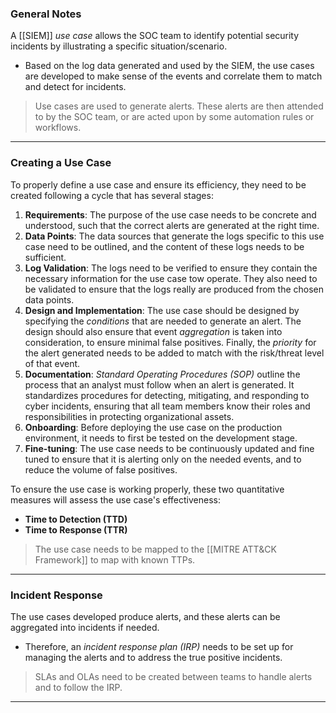 ### General Notes

A [[SIEM]] _use case_ allows the SOC team to identify potential security incidents by illustrating a specific situation/scenario.

- Based on the log data generated and used by the SIEM, the use cases are developed to make sense of the events and correlate them to match and detect for incidents.

> Use cases are used to generate alerts. These alerts are then attended to by the SOC team, or are acted upon by some automation rules or workflows.

---

### Creating a Use Case

To properly define a use case and ensure its efficiency, they need to be created following a cycle that has several stages:

1. **Requirements**: The purpose of the use case needs to be concrete and understood, such that the correct alerts are generated at the right time.
2. **Data Points**: The data sources that generate the logs specific to this use case need to be outlined, and the content of these logs needs to be sufficient.
3. **Log Validation**: The logs need to be verified to ensure they contain the necessary information for the use case tow operate. They also need to be validated to ensure that the logs really are produced from the chosen data points.
4. **Design and Implementation**: The use case should be designed by specifying the _conditions_ that are needed to generate an alert. The design should also ensure that event _aggregation_ is taken into consideration, to ensure minimal false positives. Finally, the _priority_ for the alert generated needs to be added to match with the risk/threat level of that event.
5. **Documentation**: _Standard Operating Procedures (SOP)_ outline the process that an analyst must follow when an alert is generated. It standardizes procedures for detecting, mitigating, and responding to cyber incidents, ensuring that all team members know their roles and responsibilities in protecting organizational assets.
6. **Onboarding**: Before deploying the use case on the production environment, it needs to first be tested on the development stage.
7. **Fine-tuning**: The use case needs to be continuously updated and fine tuned to ensure that it is alerting only on the needed events, and to reduce the volume of false positives.

To ensure the use case is working properly, these two quantitative measures will assess the use case's effectiveness:

- **Time to Detection (TTD)**
- **Time to Response (TTR)**

> The use case needs to be mapped to the [[MITRE ATT&CK Framework]] to map with known TTPs.

---

### Incident Response

The use cases developed produce alerts, and these alerts can be aggregated into incidents if needed.

- Therefore, an _incident response plan (IRP)_ needs to be set up for managing the alerts and to address the true positive incidents.

> SLAs and OLAs need to be created between teams to handle alerts and to follow the IRP.

---